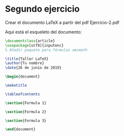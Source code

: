 # Segundo ejercicio

Crear el documento LaTeX a partir del pdf Ejercicio-2.pdf

Aquí está el esqueleto del documento:

```latex
\documentclass{article}
\usepackage[utf8]{inputenc}
% Añadir paquete para fórmulas amsmath

\title{Taller LaTeX}
\author{Tu nombre}
\date{26 de junio de 2019}

\begin{document}

\maketitle

\tableofcontents

\section{Formula 1}

\section{Formula 2}

\section{Formula 3}

\end{document}
```

